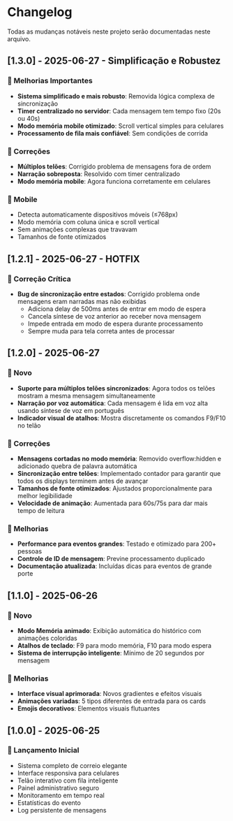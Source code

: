 # Changelog

Todas as mudanças notáveis neste projeto serão documentadas neste arquivo.

## [1.3.0] - 2025-06-27 - Simplificação e Robustez

### 🔧 Melhorias Importantes
- **Sistema simplificado e mais robusto**: Removida lógica complexa de sincronização
- **Timer centralizado no servidor**: Cada mensagem tem tempo fixo (20s ou 40s)
- **Modo memória mobile otimizado**: Scroll vertical simples para celulares
- **Processamento de fila mais confiável**: Sem condições de corrida

### 🐛 Correções
- **Múltiplos telões**: Corrigido problema de mensagens fora de ordem
- **Narração sobreposta**: Resolvido com timer centralizado
- **Modo memória mobile**: Agora funciona corretamente em celulares

### 📱 Mobile
- Detecta automaticamente dispositivos móveis (≤768px)
- Modo memória com coluna única e scroll vertical
- Sem animações complexas que travavam
- Tamanhos de fonte otimizados

## [1.2.1] - 2025-06-27 - HOTFIX

### 🐛 Correção Crítica
- **Bug de sincronização entre estados**: Corrigido problema onde mensagens eram narradas mas não exibidas
  - Adiciona delay de 500ms antes de entrar em modo de espera
  - Cancela síntese de voz anterior ao receber nova mensagem
  - Impede entrada em modo de espera durante processamento
  - Sempre muda para tela correta antes de processar

## [1.2.0] - 2025-06-27

### 🎉 Novo
- **Suporte para múltiplos telões sincronizados**: Agora todos os telões mostram a mesma mensagem simultaneamente
- **Narração por voz automática**: Cada mensagem é lida em voz alta usando síntese de voz em português
- **Indicador visual de atalhos**: Mostra discretamente os comandos F9/F10 no telão

### 🐛 Correções
- **Mensagens cortadas no modo memória**: Removido overflow:hidden e adicionado quebra de palavra automática
- **Sincronização entre telões**: Implementado contador para garantir que todos os displays terminem antes de avançar
- **Tamanhos de fonte otimizados**: Ajustados proporcionalmente para melhor legibilidade
- **Velocidade de animação**: Aumentada para 60s/75s para dar mais tempo de leitura

### 🔧 Melhorias
- **Performance para eventos grandes**: Testado e otimizado para 200+ pessoas
- **Controle de ID de mensagem**: Previne processamento duplicado
- **Documentação atualizada**: Incluídas dicas para eventos de grande porte

## [1.1.0] - 2025-06-26

### 🎉 Novo
- **Modo Memória animado**: Exibição automática do histórico com animações coloridas
- **Atalhos de teclado**: F9 para modo memória, F10 para modo espera
- **Sistema de interrupção inteligente**: Mínimo de 20 segundos por mensagem

### 🔧 Melhorias
- **Interface visual aprimorada**: Novos gradientes e efeitos visuais
- **Animações variadas**: 5 tipos diferentes de entrada para os cards
- **Emojis decorativos**: Elementos visuais flutuantes

## [1.0.0] - 2025-06-25

### 🎉 Lançamento Inicial
- Sistema completo de correio elegante
- Interface responsiva para celulares
- Telão interativo com fila inteligente
- Painel administrativo seguro
- Monitoramento em tempo real
- Estatísticas do evento
- Log persistente de mensagens 